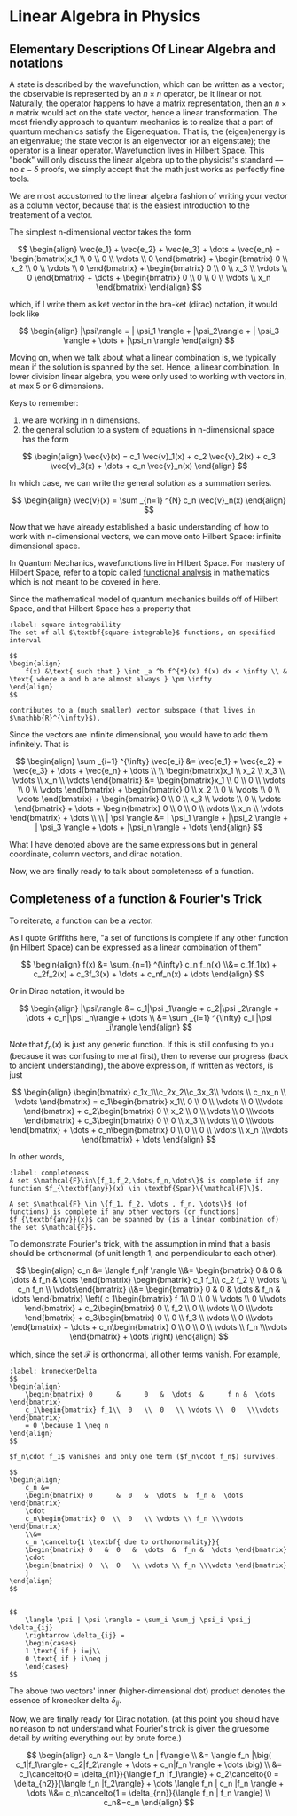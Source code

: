 # Linear Algebra in Physics

## Elementary Descriptions Of Linear Algebra and notations
A state is described by the wavefunction, which can be written as a vector; the observable is represented by an $n\times n$ operator, be it linear or not. Naturally, the operator happens to have a matrix representation, then an $n\times n$ matrix would act on the state vector, hence a linear transformation. The most friendly approach to quantum mechanics is to realize that a part of quantum mechanics satisfy the Eigenequation. That is, the (eigen)energy is an eigenvalue; the state vector is an eigenvector (or an eigenstate); the operator is a linear operator. Wavefunction lives in Hilbert Space. This "book" will only discuss the linear algebra up to the physicist's standard –– no $\varepsilon - \delta$ proofs, we simply accept that the math just works as perfectly fine tools.

We are most accustomed to the linear algebra fashion of writing your vector as a column vector, because that is the easiest introduction to the treatement of a vector. 

The simplest n-dimensional vector takes the form 

$$
\begin{align}
    \vec{e_1} + \vec{e_2} + \vec{e_3} + \dots + \vec{e_n}
    =
    \begin{bmatrix}x_1 \\ 0   \\ 0   \\ \vdots \\ 0   \end{bmatrix} + 
    \begin{bmatrix}  0 \\ x_2 \\ 0   \\ \vdots \\ 0   \end{bmatrix} + 
    \begin{bmatrix}  0 \\ 0   \\ x_3 \\ \vdots \\ 0   \end{bmatrix} +
    \dots +  
    \begin{bmatrix}  0 \\ 0   \\ 0   \\ \vdots \\ x_n \end{bmatrix} 
\end{align}
$$


which, if I write them as ket vector in the bra-ket (dirac) notation, it would look like

$$
\begin{align}
    |\psi\rangle
    =
    | \psi_1 \rangle + |\psi_2\rangle 
    + | \psi_3 \rangle + \dots + |\psi_n \rangle
\end{align}
$$

Moving on, when we talk about what a linear combination is, we typically mean if the solution is spanned by the set. Hence, a linear combination. In lower division linear algebra, you were only used to working with vectors in, at max 5 or 6 dimensions. 

Keys to remember: 
1. we are working in n dimensions. 
2. the general solution to a system of equations in n-dimensional space has the form 

$$ 
\begin{align}
    \vec{v}(x) = c_1 \vec{v}_1(x) + c_2 \vec{v}_2(x) +  c_3 \vec{v}_3(x) + \dots + c_n \vec{v}_n(x)
\end{align}
$$

In which case, we can write the general solution as a summation series.

$$
\begin{align}
    \vec{v}(x) = \sum _{n=1} ^{N} c_n \vec{v}_n(x)
\end{align}
$$

Now that we have already established a basic understanding of how to work with n-dimensional vectors, we can move onto Hilbert Space: infinite dimensional space. 

In Quantum Mechanics, wavefunctions live in Hilbert Space. For mastery of Hilbert Space, refer to a topic called [functional analysis](https://en.wikipedia.org/wiki/Square-integrable_function) in mathematics which is not meant to be covered in here. 

Since the mathematical model of quantum mechanics builds off of Hilbert Space, and that Hilbert Space has a property that 

````{prf:definition}
:label: square-integrability
The set of all $\textbf{square-integrable}$ functions, on specified interval

$$
\begin{align}
    f(x) &\text{ such that } \int _a ^b f^{*}(x) f(x) dx < \infty \\ & \text{ where a and b are almost always } \pm \infty
\end{align}
$$

contributes to a (much smaller) vector subspace (that lives in $\mathbb{R}^{\infty}$).
````

Since the vectors are infinite dimensional, you would have to add them infinitely. That is 

$$
\begin{align}
    \sum _{i=1} ^{\infty} \vec{e_i} &= 
    \vec{e_1} + \vec{e_2} + \vec{e_3} + \dots + \vec{e_n} + \dots 
    \\ \\
    \begin{bmatrix}x_1 \\ x_2 \\ x_3 \\ \vdots \\ x_n \\ \vdots  \end{bmatrix} &= 
    \begin{bmatrix}x_1 \\ 0   \\ 0   \\ \vdots \\ 0   \\ \vdots  \end{bmatrix} + 
    \begin{bmatrix}  0 \\ x_2 \\ 0   \\ \vdots \\ 0   \\ \vdots  \end{bmatrix} + 
    \begin{bmatrix}  0 \\ 0   \\ x_3 \\ \vdots \\ 0   \\ \vdots  \end{bmatrix} +
    \dots +  
    \begin{bmatrix}  0 \\ 0   \\ 0   \\ \vdots \\ x_n \\ \vdots  \end{bmatrix} + 
    \dots 
    \\ \\
    | \psi   \rangle &= 
    | \psi_1 \rangle + |\psi_2 \rangle + | \psi_3 \rangle + \dots + |\psi_n \rangle + \dots
\end{align}
$$


What I have denoted above are the same expressions but in general coordinate, column vectors, and dirac notation.

Now, we are finally ready to talk about completeness of a function. 

## Completeness of a function & Fourier's Trick
To reiterate, a function can be a vector. 

As I quote Griffiths here, "a set of functions is complete if any other function (in Hilbert Space) can be expressed as a linear combination of them" 

$$
\begin{align}
    f(x) 
    &= 
    \sum_{n=1} ^{\infty} c_n f_n(x) 
    \\&= 
    c_1f_1(x) + c_2f_2(x) + c_3f_3(x) + \dots + c_nf_n(x) + \dots
\end{align}
$$

Or in Dirac notation, it would be 

$$
\begin{align}
    |\psi\rangle &=
    c_1|\psi _1\rangle + c_2|\psi _2\rangle + \dots + c_n|\psi _n\rangle + \dots \\ &= 
    \sum _{i=1} ^{\infty} c_i |\psi _i\rangle
\end{align}
$$

Note that $f_n(x)$ is just any generic function. If this is still confusing to you (because it was confusing to me at first), then to reverse our progress (back to ancient understanding), the above expression, if written as vectors, is just 

$$
\begin{align}
    \begin{bmatrix} c_1x_1\\c_2x_2\\c_3x_3\\ \vdots \\ c_nx_n \\ \vdots \end{bmatrix}
    =
    c_1\begin{bmatrix} x_1\\  0   \\  0   \\ \vdots \\  0   \\\vdots \end{bmatrix} + 
    c_2\begin{bmatrix} 0  \\ x_2  \\  0   \\ \vdots \\  0   \\\vdots \end{bmatrix} + 
    c_3\begin{bmatrix} 0  \\  0   \\ x_3  \\ \vdots \\  0   \\\vdots \end{bmatrix} +
    \dots +  
    c_n\begin{bmatrix} 0  \\  0   \\  0   \\ \vdots \\ x_n  \\\vdots \end{bmatrix} + 
    \dots
\end{align}
$$

In other words, 
````{prf:definition}
:label: completeness
A set $\mathcal{F}\in\{f_1,f_2,\dots,f_n,\dots\}$ is complete if any function $f_{\textbf{any}}(x) \in \textbf{Span}\{\mathcal{F}\}$. 

A set $\mathcal{F} \in \{f_1, f_2, \dots , f_n, \dots\}$ (of functions) is complete if any other vectors (or functions) $f_{\textbf{any}}(x)$ can be spanned by (is a linear combination of) the set $\mathcal{F}$. 
````
To demonstrate Fourier's trick, with the assumption in mind that a basis should be orthonormal (of unit length 1, and perpendicular to each other). 

$$
\begin{align}
    c_n &= 
    \langle f_n|f \rangle \\&=
    \begin{bmatrix} 0      &      0   &  \dots  &      f_n &  \dots \end{bmatrix}
    \begin{bmatrix} c_1 f_1\\ c_2 f_2 \\ \vdots \\ c_n f_n \\ \vdots\end{bmatrix} 
    \\&=
    \begin{bmatrix} 0      &      0   &  \dots  &      f_n &  \dots \end{bmatrix}
    \left(
        c_1\begin{bmatrix} f_1\\  0   \\  0   \\ \vdots \\  0   \\\vdots \end{bmatrix} + 
    c_2\begin{bmatrix} 0  \\ f_2  \\  0   \\ \vdots \\  0   \\\vdots \end{bmatrix} + 
    c_3\begin{bmatrix} 0  \\  0   \\ f_3  \\ \vdots \\  0   \\\vdots \end{bmatrix} +
    \dots +  
    c_n\begin{bmatrix} 0  \\  0   \\  0   \\ \vdots \\ f_n  \\\vdots \end{bmatrix} + 
    \dots  
    \right)
\end{align}
$$

which, since the set $\mathcal{F}$ is orthonormal, all other terms vanish. For example,

````{prf:definition}
:label: kroneckerDelta
$$
\begin{align}
    \begin{bmatrix} 0      &      0   &  \dots  &      f_n &  \dots \end{bmatrix}
    c_1\begin{bmatrix} f_1\\  0   \\  0   \\ \vdots \\  0   \\\vdots \end{bmatrix}
    = 0 \because 1 \neq n
\end{align}
$$

$f_n\cdot f_1$ vanishes and only one term ($f_n\cdot f_n$) survives. 

$$
\begin{align}
    c_n &= 
    \begin{bmatrix} 0      &  0   &  \dots  &  f_n &  \dots \end{bmatrix}
    \cdot
    c_n\begin{bmatrix} 0  \\  0   \\ \vdots \\ f_n \\\vdots \end{bmatrix}     
    \\&=
    c_n \cancelto{1 \textbf{ due to orthonormality}}{
    \begin{bmatrix} 0   &  0   &  \dots  &  f_n &  \dots \end{bmatrix}
    \cdot
    \begin{bmatrix} 0  \\  0   \\ \vdots \\ f_n \\\vdots \end{bmatrix}
    }
\end{align}
$$


$$
    \langle \psi | \psi \rangle = \sum_i \sum_j \psi_i \psi_j \delta_{ij}
    \rightarrow \delta_{ij} =
    \begin{cases}
    1 \text{ if } i=j\\
    0 \text{ if } i\neq j
    \end{cases}
$$
````

The above two vectors' inner (higher-dimensional dot) product denotes the essence of kronecker delta $\delta_{ij}$. 

Now, we are finally ready for Dirac notation. (at this point you should have no reason to not understand what Fourier's trick is given the gruesome detail by writing everything out by brute force.)

$$ 
\begin{align}
    c_n &=
    \langle f_n | f\rangle 
    \\ &=
    \langle f_n |\big( c_1|f_1\rangle+ c_2|f_2\rangle + \dots + c_n|f_n \rangle + \dots \big)
    \\ &=
    c_1\cancelto{0 = \delta_{n1}}{\langle f_n |f_1\rangle} +
    c_2\cancelto{0 = \delta_{n2}}{\langle f_n |f_2\rangle} + 
    \dots  
    \langle f_n | c_n |f_n \rangle + 
    \dots
    \\&=
    c_n\cancelto{1 = \delta_{nn}}{\langle f_n | f_n \rangle}
    \\
    c_n&=c_n
\end{align}
$$





